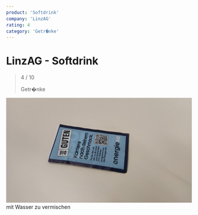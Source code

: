 ```yaml
---
product: 'Softdrink'
company: 'LinzAG'
rating: 4
category: 'Getr�nke'
---
```


# LinzAG - Softdrink
>
> 4 / 10
>
> Getr�nke

![Softdrink](assets\linzag-softdrink-3c136706-b568-4ad6-886c-1773c0742d83.jpg)
mit Wasser zu vermischen
